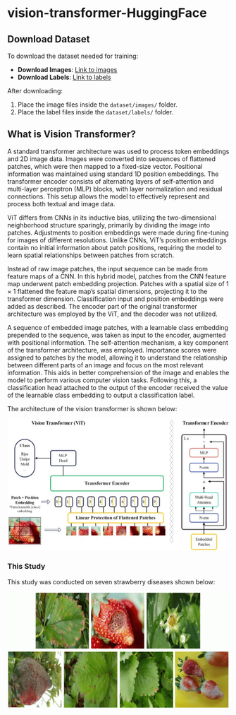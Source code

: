# vision-transformer-HuggingFace

## Download Dataset

To download the dataset needed for training:

- **Download Images**: [Link to images](https://osf.io/mtwfe)
- **Download Labels**: [Link to labels](https://osf.io/mtwfe)

After downloading:

1. Place the image files inside the `dataset/images/` folder.
2. Place the label files inside the `dataset/labels/` folder.


## What is Vision Transformer?
A standard transformer architecture was used to process token embeddings and 2D image data. Images were converted into sequences of flattened patches, which were then mapped to a fixed-size vector. Positional information was maintained using standard 1D position embeddings. The transformer encoder consists of alternating layers of self-attention and multi-layer perceptron (MLP) blocks, with layer normalization and residual connections. This setup allows the model to effectively represent and process both textual and image data. 

ViT differs from CNNs in its inductive bias, utilizing the two-dimensional neighborhood structure sparingly, primarily by dividing the image into patches. Adjustments to position embeddings were made during fine-tuning for images of different resolutions. Unlike CNNs, ViT’s position embeddings contain no initial information about patch positions, requiring the model to learn spatial relationships between patches from scratch. 

Instead of raw image patches, the input sequence can be made from feature maps of a CNN. In this hybrid model, patches from the CNN feature map underwent patch embedding projection. Patches with a spatial size of 1 × 1 flattened the feature map’s spatial dimensions, projecting it to the transformer dimension. Classification input and position embeddings were added as described. The encoder part of the original transformer architecture was employed by the ViT, and the decoder was not utilized. 

A sequence of embedded image patches, with a learnable class embedding prepended to the sequence, was taken as input to the encoder, augmented with positional information. The self-attention mechanism, a key component of the transformer architecture, was employed. Importance scores were assigned to patches by the model, allowing it to understand the relationship between different parts of an image and focus on the most relevant information. This aids in better comprehension of the image and enables the model to perform various computer vision tasks. Following this, a classification head attached to the output of the encoder received the value of the learnable class embedding to output a classification label.

The architecture of the vision transformer is shown below:


![image](vit-images/vit-arch.png)

### This Study

This study was conducted on seven strawberry diseases shown below:

![image](vit-images/disease.png)


